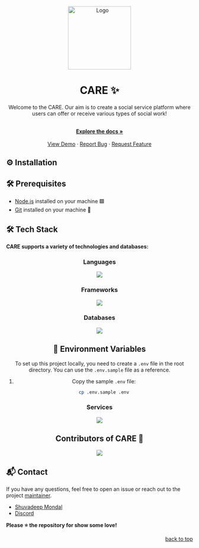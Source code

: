 <a name="readme-top"></a>

<br />
<div align="center">
  <a href="https://github.com/shuvadeepmondal/CARE-.git">
    <img src="./docs/Unite_logo.png" alt="Logo" width="170" height="170">
  </a>

  <h1 align="center">CARE ✨</h1> 

 
  <p align="center">
    Welcome to the CARE. Our aim is to create a social service platform where users can offer or receive various types of social work!
  </p>

  <br />
    <a href="https://github.com/shuvadeepmondal/CARE-.git"><strong>Explore the docs »</strong></a>
    <br />
    <br />
    <a href="https://www.myhackathon.xyz">View Demo</a>
    ·
    <a href="https://github.com/shuvadeepmondal/CARE-.git/issues">Report Bug</a>
    ·
    <a href="https://github.com/shuvadeepmondal/CARE-.git/issues">Request Feature</a>
</div>

## ⚙️ Installation

## 🛠️ Prerequisites

- [Node.js](https://nodejs.org/) installed on your machine 🟩
- [Git](https://git-scm.com/) installed on your machine 🐙

## 🛠️ Tech Stack

**CARE supports a variety of technologies and databases:**

<div align="center">

### Languages

<img src="https://skillicons.dev/icons?i=javascript,typescript&theme=dark" />

### Frameworks

<img src="https://skillicons.dev/icons?i=react,tailwindcss,nodejs,express&theme=dark" />

### Databases

<img src="https://skillicons.dev/icons?i=mongodb,postgresql&theme=dark" />

## 🔑 Environment Variables

To set up this project locally, you need to create a `.env` file in the root directory. You can use the `.env.sample` file as a reference.

1. Copy the sample `.env` file:
   ```sh
   cp .env.sample .env


### Services

<img src="https://skillicons.dev/icons?i=npm,vercel,prisma&theme=dark" />

</div>

<h2 align = "center">Contributors of CARE 🚀</h2>
<div align = "center">
<a href="https://github.com/shuvadeepmondal/CARE-/graphs/contributors">
  <img src="https://contrib.rocks/image?repo=shuvadeepmondal/CARE-" />
</a>
</div>

## 📬 Contact

If you have any questions, feel free to open an issue or reach out to the project [maintainer](https://www.linkedin.com/in/shuvadeep-mondal-b6212b260/).
- [Shuvadeep Mondal](https://github.com/shuvadeepmondal)
- [Discord](https://discord.gg/WbWmxcAB)

**Please ⭐ the repository for show some love!**

<div align="right">
  <a href="#readme-top">back to top</a>
</div>
